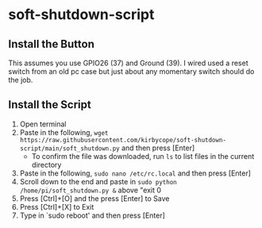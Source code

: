 # soft-shutdown-script

## Install the Button
This assumes you use GPIO26 (37) and Ground (39). I wired used a reset switch from an old pc case but just about any momentary switch should do the job.

## Install the Script
1. Open terminal
1. Paste in the following, `wget https://raw.githubusercontent.com/kirbycope/soft-shutdown-script/main/soft_shutdown.py` and then press [Enter]
   - To confirm the file was downloaded, run `ls` to list files in the current directory
1. Paste in the following, `sudo nano /etc/rc.local` and then press [Enter]
1. Scroll down to the end and paste in `sudo python /home/pi/soft_shutdown.py &` above "exit 0
1. Press [Ctrl]+[O] and the press [Enter] to Save
1. Press [Ctrl]+[X] to Exit
1. Type in `sudo reboot' and then press [Enter]
